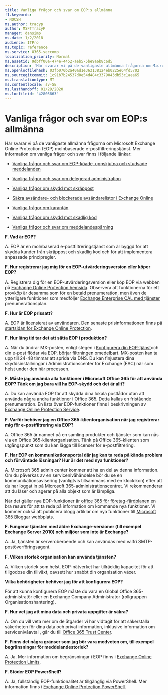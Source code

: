 ```yaml
---
title: Vanliga frågor och svar om EOP:s allmänna
f1.keywords:
- NOCSH
ms.author: tracyp
author: MSFTTracyP
manager: dansimp
ms.date: 1/2/2018
audience: ITPro
ms.topic: reference
ms.service: O365-seccomp
localization_priority: Normal
ms.assetid: 9dbff00a-474e-4452-aeb5-5be9a6b8c6d5
description: 'Här svarar vi på de vanligaste allmänna frågorna om Microsoft Exchange Online Protection (EOP) molnbaserade e-postfiltreringstjänst. Mer information om vanliga frågor och svar finns i följande länkar:'
ms.openlocfilehash: 03fb070b2a40ad1e363138124eb0225e64fd5702
ms.sourcegitcommit: 1c91b7b24537d0e54d484c3379043db53c1aea65
ms.translationtype: MT
ms.contentlocale: sv-SE
ms.lasthandoff: 01/29/2020
ms.locfileid: "42805863"
---
```

# <a name="eop-general-faq"></a>Vanliga frågor och svar om EOP:s allmänna

Här svarar vi på de vanligaste allmänna frågorna om Microsoft Exchange Online Protection (EOP) molnbaserade e-postfiltreringstjänst. Mer information om vanliga frågor och svar finns i följande länkar:

- [Vanliga frågor och svar om EOP-köade, uppskjutna och studsade meddelanden](eop-queued-deferred-and-bounced-messages-faq.md)

- [Vanliga frågor och svar om delegerad administration](delegated-administration-faq.md)

- [Vanliga frågor om skydd mot skräppost](anti-spam-protection-faq.md)

- [Säkra avsändare- och blockerade avsändarelistor i Exchange Online](safe-sender-and-blocked-sender-lists-faq.md)

- [Vanliga frågor om karantän](quarantine-faq.md)

- [Vanliga frågor om skydd mot skadlig kod](anti-malware-protection-faq-eop.md)

- [Vanliga frågor och svar om meddelandespårning](https://docs.microsoft.com/exchange/monitoring/trace-an-email-message/message-trace-faq)

**F. Vad är EOP?**

A. EOP är en molnbaserad e-postfiltreringstjänst som är byggd för att skydda kunder från skräppost och skadlig kod och för att implementera anpassade principregler.

**F. Hur registrerar jag mig för en EOP-utvärderingsversion eller köper EOP?**

A. Registrera dig för en EOP-utvärderingsversion eller köp EOP via webben på [Exchange Online Protection hemsida](https://products.office.com/exchange/exchange-email-security-spam-protection). Observera att funktionerna för ett provköp är desamma som för en betald prenumeration, men även de ytterligare funktioner som medföljer [Exchange Enterprise CAL med tjänster](https://products.office.com/exchange/microsoft-exchange-server-licensing-licensing-overview) prenumerationsplan.

**F. Hur är EOP prissatt?**

A. EOP är licensierat av användaren. Den senaste prisinformationen finns på [startsidan för Exchange Online Protection](https://products.office.com/exchange/exchange-email-security-spam-protection).

**F. Hur lång tid tar det att sätta EOP i produktion?**

A. När du ändrar MX-posten, enligt stegen i [Konfigurera din EOP-tjänst](set-up-your-eop-service.md)och din e-post flödar via EOP, börjar filtrningen omedelbart. MX-posten kan ta upp till 24-48 timmar att sprida via DNS. Du kan finjustera dina skyddsinställningar i Administrationscenter för Exchange (EAC) när som helst under den här processen.

**F. Måste jag använda alla funktioner i Microsoft Office 365 för att använda EOP? Tänk om jag bara vill ha EOP-skydd och det är allt?**

A. Du kan använda EOP för att skydda dina lokala postlådor utan att använda några andra funktioner i Office 365. Detta kallas en fristående prenumeration. En lista över EOP-funktioner finns i beskrivningen av [Exchange Online Protection Service](https://docs.microsoft.com/office365/servicedescriptions/exchange-online-protection-service-description/exchange-online-protection-service-description).

**F. Varför behöver jag en Office 365-klientorganisation när jag registrerar mig för e-postfiltrering via EOP?**

A. Office 365 är namnet på en samling produkter och tjänster som kan nås via en Office 365-klientorganisation. Tänk på Office 365-klienten som utgångspunkt som du kan lägga till licenser för e-postfiltrering.

**F. Har EOP en kommunikationsportal där jag kan ta reda på kända problem och förväntade lösningar? Hur är det med nya funktioner?**

A. Microsoft 365 admin center kommer att ha en del av denna information. Om du påverkas av en servicenivåhändelse bör du se en kommunikationsavisering (vanligtvis tillsammans med en klockikon) efter att du har loggat in på Microsoft 365-administrationscentret. Vi rekommenderar att du läser och agerar på alla objekt som är lämpliga.

När det gäller nya EOP-funktioner är [office 365 för företag-färdplanen](https://www.microsoft.com/microsoft-365/roadmap?filters=O365) en bra resurs för att ta reda på information om kommande nya funktioner. Vi kommer också att publicera blogg artiklar om nya funktioner till [Microsoft 365 Bloggar](https://www.microsoft.com/microsoft-365/blog/) webbplats.

**F. Fungerar tjänsten med äldre Exchange-versioner (till exempel Exchange Server 2010) och miljöer som inte är Exchange?**

A. Ja, tjänsten är serveroberoende och kan användas med valfri SMTP-postöverföringsagent.

**F. Vilken storlek organisation kan använda tjänsten?**

A. Vilken storlek som helst. EOP-nätverket har tillräcklig kapacitet för att tillgodose din tillväxt, oavsett hur snabbt din organisation växer.

**Vilka behörigheter behöver jag för att konfigurera EOP?**

För att kunna konfigurera EOP måste du vara en Global Office 365-administratör eller en Exchange Company Administrator (rollgruppen Organisationshantering).

**F. Hur vet jag att mina data och privata uppgifter är säkra?**

A. Om du vill veta mer om de åtgärder vi har vidtagit för att säkerställa säkerheten för dina data och privat information, inklusive information om servicenivåavtal , går du till [Office 365 Trust Center](https://www.microsoft.com/trust-center).

**F. Finns det några gränser som jag bör vara medveten om, till exempel begränsningar för meddelandestorlek?**

A. Ja. Mer information om begränsningar i EOP finns i [Exchange Online Protection Limits](https://docs.microsoft.com/office365/servicedescriptions/exchange-online-protection-service-description/exchange-online-protection-limits).

**F. Stöder EOP PowerShell?**

A. Ja, fullständig EOP-funktionalitet är tillgänglig via PowerShell. Mer information finns i [Exchange Online Protection PowerShell](https://docs.microsoft.com/powershell/exchange/exchange-eop/exchange-online-protection-powershell).
